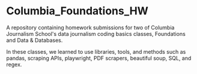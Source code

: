# Columbia_Foundations_HW
A repository containing homework submissions for two of Columbia Journalism School's data journalism coding basics classes, Foundations and Data & Databases.

In these classes, we learned to use libraries, tools, and methods such as pandas, scraping APIs, playwright, PDF scrapers, beautiful soup, SQL, and regex. 
